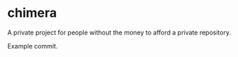 # chimera
A private project for people without the money to afford a private repository.

Example commit.